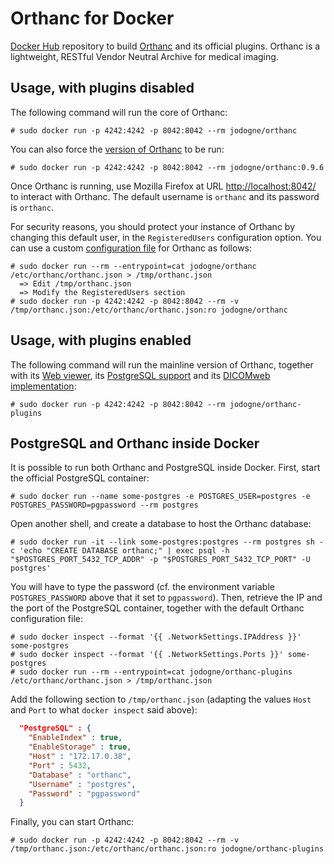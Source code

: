 # Orthanc for Docker
[Docker Hub](https://www.docker.com/) repository to build [Orthanc](http://www.orthanc-server.com/) and its official plugins. Orthanc is a lightweight, RESTful Vendor Neutral Archive for medical imaging.

## Usage, with plugins disabled

The following command will run the core of Orthanc:

```
# sudo docker run -p 4242:4242 -p 8042:8042 --rm jodogne/orthanc
```

You can also force the [version of Orthanc](https://registry.hub.docker.com/u/jodogne/orthanc/tags/manage/) to be run:

```
# sudo docker run -p 4242:4242 -p 8042:8042 --rm jodogne/orthanc:0.9.6
```

Once Orthanc is running, use Mozilla Firefox at URL [http://localhost:8042/](http://orthanc:orthanc@localhost:8042/app/explorer.html) to interact with Orthanc. The default username is `orthanc` and its password is `orthanc`.

For security reasons, you should protect your instance of Orthanc by changing this default user, in the `RegisteredUsers` configuration option. You can use a custom [configuration file](https://orthanc.chu.ulg.ac.be/book/users/configuration.html) for Orthanc as follows:

```
# sudo docker run --rm --entrypoint=cat jodogne/orthanc /etc/orthanc/orthanc.json > /tmp/orthanc.json
  => Edit /tmp/orthanc.json
  => Modify the RegisteredUsers section
# sudo docker run -p 4242:4242 -p 8042:8042 --rm -v /tmp/orthanc.json:/etc/orthanc/orthanc.json:ro jodogne/orthanc
```

## Usage, with plugins enabled

The following command will run the mainline version of Orthanc, together with its [Web viewer](http://www.orthanc-server.com/static.php?page=web-viewer), its [PostgreSQL support](http://www.orthanc-server.com/static.php?page=postgresql) and its [DICOMweb implementation](http://www.orthanc-server.com/static.php?page=dicomweb):

```
# sudo docker run -p 4242:4242 -p 8042:8042 --rm jodogne/orthanc-plugins
```

## PostgreSQL and Orthanc inside Docker

It is possible to run both Orthanc and PostgreSQL inside Docker. First, start the official PostgreSQL container:

```
# sudo docker run --name some-postgres -e POSTGRES_USER=postgres -e POSTGRES_PASSWORD=pgpassword --rm postgres
```

Open another shell, and create a database to host the Orthanc database:

```
# sudo docker run -it --link some-postgres:postgres --rm postgres sh -c 'echo "CREATE DATABASE orthanc;" | exec psql -h "$POSTGRES_PORT_5432_TCP_ADDR" -p "$POSTGRES_PORT_5432_TCP_PORT" -U postgres'
```

You will have to type the password (cf. the environment variable `POSTGRES_PASSWORD` above that it set to `pgpassword`). Then, retrieve the IP and the port of the PostgreSQL container, together with the default Orthanc configuration file:

```
# sudo docker inspect --format '{{ .NetworkSettings.IPAddress }}' some-postgres
# sudo docker inspect --format '{{ .NetworkSettings.Ports }}' some-postgres
# sudo docker run --rm --entrypoint=cat jodogne/orthanc-plugins /etc/orthanc/orthanc.json > /tmp/orthanc.json
```

Add the following section to `/tmp/orthanc.json` (adapting the values `Host` and `Port` to what `docker inspect` said above):

```json
  "PostgreSQL" : {
    "EnableIndex" : true,
    "EnableStorage" : true,
    "Host" : "172.17.0.38",
    "Port" : 5432,
    "Database" : "orthanc",
    "Username" : "postgres",
    "Password" : "pgpassword"
  }
```

Finally, you can start Orthanc:

```
# sudo docker run -p 4242:4242 -p 8042:8042 --rm -v /tmp/orthanc.json:/etc/orthanc/orthanc.json:ro jodogne/orthanc-plugins
```
